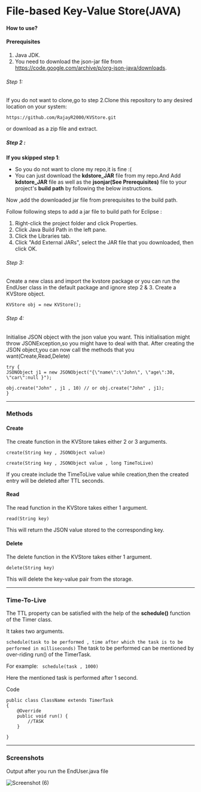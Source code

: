 # File-based Key-Value Store(JAVA)

#### How to use?
#### Prerequisites
1. Java JDK.
2. You need to download the json-jar file from https://code.google.com/archive/p/org-json-java/downloads.

###### Step 1:
If you do not want to clone,go to step 2.Clone this repository to any desired location on your system:

`https://github.com/RajayR2000/KVStore.git` 

or download as a zip file and extract.

##### Step 2 :
**If you skipped step 1**:
   + So you do not want to clone my repo,it is fine :(
   + You can just download the **kdstore_JAR** file from my repo.And Add **kdstore_JAR** file as well as the **jsonjar(See Prerequisites)** file to your project's **build path** by following the below instructions.
   
Now ,add the downloaded jar file from prerequisites to the build path.

Follow following steps to add a jar file to build path for Eclipse : 

1. Right-click the project folder and click Properties.
2. Click Java Build Path in the left pane.
3. Click the Libraries tab.
4. Click "Add External JARs", select the JAR file that you downloaded, then click OK.
   


###### Step 3:
Create a new class and import the kvstore package or you can run the EndUser class in the default package and ignore step 2 & 3.
Create a KVStore object.

`KVStore obj = new KVStore();`

###### Step 4:
Initialise JSON object with the json value you want.
This initialisation might throw JSONException,so you might have to deal with that.
After creating the JSON object,you can now call the methods that you want(Create,Read,Delete)

```
try {
JSONObject j1 = new JSONObject("{\"name\":\"John\", \"age\":30, \"car\":null }");

obj.create("John" , j1 , 10) // or obj.create("John" , j1);
}
```
__________________

    
### Methods
#### Create
The create function in the KVStore takes either 2 or 3 arguments.

`create(String key , JSONObject value)`

`create(String key , JSONObject value , long TimeToLive)`

If you create include the TimeToLive value while creation,then the created entry will be deleted after TTL seconds.

#### Read
The read function in the KVStore takes either 1 argument.

`read(String key)`

This will return the JSON value stored to the corresponding key.


#### Delete
The delete function in the KVStore takes either 1 argument.

`delete(String key)`

This will delete the key-value pair from the storage.

_____________________

### Time-To-Live

The TTL property can be satisfied with the help of the **schedule()** function of the Timer class.

It takes two arguments.

`schedule(task to be performed , time after which the task is to be performed in milliseconds)`
The task to be performed can be mentioned by over-riding run() of the TimerTask.

For example:  ` schedule(task , 1000)` 

Here the mentioned task is performed after 1 second.

Code 
```
public class ClassName extends TimerTask
{
    @Override
    public void run() {
        //TASK
    }

}
```
___________________________
### Screenshots

Output after you run the EndUser.java file

![Screenshot (6)](https://user-images.githubusercontent.com/28715027/103212927-30bfca00-4932-11eb-9fde-75b913e69f29.png)

